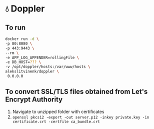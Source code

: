 # 💧 Doppler

## To run
```bash
docker run -d \
-p 80:8080 \
-p 443:9443 \
--rm \
-e APP_LOG_APPENDER=rollingFile \
-e DB_HOST=??? \
-v /opt/doppler/hosts:/var/www/hosts \
alekslitvinenk/doppler \
 0.0.0.0
```

## To convert SSL/TLS files obtained from Let's Encrypt Authority
1. Navigate to unzipped folder with certificates
2. `openssl pkcs12 -export -out server.p12 -inkey private.key -in certificate.crt -certfile ca_bundle.crt`
